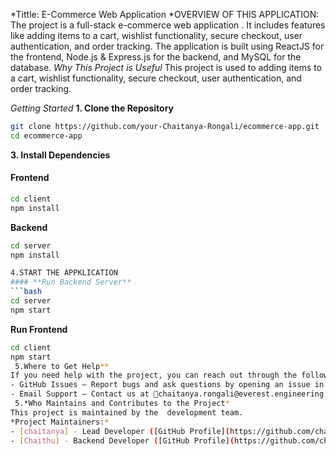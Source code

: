 *Tittle:
    E-Commerce Web Application
*OVERVIEW OF THIS APPLICATION:
The project is a full-stack e-commerce web application .
It includes features like adding items to a cart, wishlist functionality, secure checkout, user authentication, and order tracking.
The application is built using ReactJS for the frontend, Node.js & Express.js for the backend, and MySQL for the database.
 *Why This Project is Useful*
This project is used to adding items to a cart, wishlist functionality, secure checkout, user authentication, and order tracking.

*Getting Started*
 **1. Clone the Repository**
```bash
git clone https://github.com/your-Chaitanya-Rongali/ecommerce-app.git
cd ecommerce-app
```

 **3. Install Dependencies**
#### **Frontend**
```bash
cd client
npm install
```
 **Backend**
```bash
cd server
npm install

4.START THE APPKLICATION
#### **Run Backend Server**
```bash
cd server
npm start
```
 **Run Frontend**
```bash
cd client
npm start
 5.Where to Get Help**
If you need help with the project, you can reach out through the following channels:
- GitHub Issues – Report bugs and ask questions by opening an issue in the repository.
- Email Support – Contact us at 📧chaitanya.rongali@everest.engineering.
 5.*Who Maintains and Contributes to the Project*
This project is maintained by the  development team.
*Project Maintainers:*
- [chaitanya] - Lead Developer ([GitHub Profile](https://github.com/chaitanya-rongali))
- [Chaithu] - Backend Developer ([GitHub Profile](https://github.com/chaithu)).

